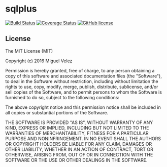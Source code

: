 # sqlplus

[![Build Status](https://travis-ci.org/mijecu25/sqlplus.svg?branch=execute-sql)](https://travis-ci.org/mijecu25/sqlplus)
[![Coverage Status](https://coveralls.io/repos/github/mijecu25/sqlplus/badge.svg?branch=execute-sql)](https://coveralls.io/github/mijecu25/sqlplus?branch=execute-sql)
[![GitHub license](https://img.shields.io/badge/license-MIT-blue.svg)](https://raw.githubusercontent.com/miguelvelezmj25/sqlplus/master/LICENSE)

## License

The MIT License (MIT)

Copyright (c) 2016 Miguel Velez

Permission is hereby granted, free of charge, to any person obtaining a copy
of this software and associated documentation files (the "Software"), to deal
in the Software without restriction, including without limitation the rights
to use, copy, modify, merge, publish, distribute, sublicense, and/or sell
copies of the Software, and to permit persons to whom the Software is
furnished to do so, subject to the following conditions:

The above copyright notice and this permission notice shall be included in all
copies or substantial portions of the Software.

THE SOFTWARE IS PROVIDED "AS IS", WITHOUT WARRANTY OF ANY KIND, EXPRESS OR
IMPLIED, INCLUDING BUT NOT LIMITED TO THE WARRANTIES OF MERCHANTABILITY,
FITNESS FOR A PARTICULAR PURPOSE AND NONINFRINGEMENT. IN NO EVENT SHALL THE
AUTHORS OR COPYRIGHT HOLDERS BE LIABLE FOR ANY CLAIM, DAMAGES OR OTHER
LIABILITY, WHETHER IN AN ACTION OF CONTRACT, TORT OR OTHERWISE, ARISING FROM,
OUT OF OR IN CONNECTION WITH THE SOFTWARE OR THE USE OR OTHER DEALINGS IN THE
SOFTWARE.

